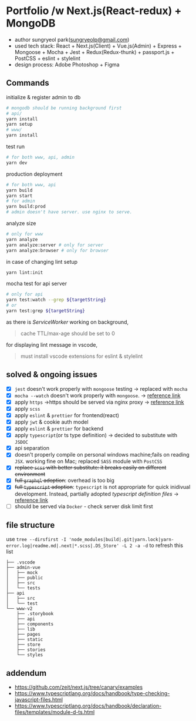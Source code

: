 # Portfolio /w Next.js(React-redux) + MongoDB
- author sungryeol park(sungryeolp@gmail.com)
- used tech stack: React + Next.js(Client) + Vue.js(Admin) + Express + Mongoose + Mocha + Jest + Redux(Redux-thunk) + passport.js + PostCSS + eslint + stylelint
- design process: Adobe Photoshop + Figma

## Commands
initialize & register admin to db
```bash
# mongodb should be running background first
# api/
yarn install
yarn setup
# www/
yarn install
```
test run
```bash
# for both www, api, admin
yarn dev
```
production deployment
```bash
# for both www, api
yarn build
yarn start
# for admin
yarn build:prod
# admin doesn't have server. use nginx to serve.
```
analyze size
```bash
# only for www
yarn analyze
yarn analyze:server # only for server
yarn analyze:browser # only for browser
```
in case of changing lint setup
```bash
yarn lint:init
```

mocha test for api server
```bash
# only for api
yarn test:watch --grep ${targetString}
# or
yarn test:grep ${targetString}
```

as there is *ServiceWorker* working on background,
> cache TTL/max-age should be set to 0

for displaying lint message in vscode,
> must install vscode extensions for eslint & stylelint

## solved & ongoing issues
 - [x] `jest` doesn't work properly with `mongoose` testing &rarr; replaced with `mocha`
 - [x] `mocha --watch` doesn't work properly with `mongoose`. &rarr; [reference link](https://github.com/Automattic/mongoose/issues/1251)
 - [x] apply `https` &rarr;https should be served via nginx proxy &rarr; [reference link](https://www.codementor.io/marcoscasagrande/installing-express-nginx-app-on-ubuntu-18-04-with-ssl-using-certbot-pdt44g5gs)
 - [x] apply `scss`
 - [x] apply `eslint` & `prettier` for frontend(react)
 - [x] apply `jwt` & cookie auth model
 - [x] apply `eslint` & `prettier` for backend
 - [x] apply `typescript`(or ts type definition) &rarr; decided to substitute with `JSDOC`
 - [x] api separation
 - [x] doesn't properly compile on personal windows machine;fails on reading `JSX`. working fine on Mac; replaced `SASS` module with `PostCSS`
 - [x] ~~replace `scss` with better substitute: it breaks easily on different environment~~
 - [x] ~~full `graphql` adoption~~: overhead is too big
 - [x] ~~full `typescript` adoption~~: `typescript` is not appropriate for quick inidivual development. Instead, partially adopted *typescript definition files* &rarr; [reference link](https://medium.com/javascript-scene/the-typescript-tax-132ff4cb175b)
 - [ ] should be served via `Docker` - check server disk limit first

## file structure
use `tree --dirsfirst -I 'node_modules|build|.git|yarn.lock|yarn-error.log|readme.md|.next|*.scss|.DS_Store' -L 2 -a -d` to refresh this list
```.
├── .vscode
├── admin-vue
│   ├── mock
│   ├── public
│   ├── src
│   └── tests
├── api
│   ├── src
│   └── test
└── www-v2
    ├── .storybook
    ├── api
    ├── components
    ├── lib
    ├── pages
    ├── static
    ├── store
    ├── stories
    └── styles
```

## addendum
 - https://github.com/zeit/next.js/tree/canary/examples
 - https://www.typescriptlang.org/docs/handbook/type-checking-javascript-files.html
 - https://www.typescriptlang.org/docs/handbook/declaration-files/templates/module-d-ts.html